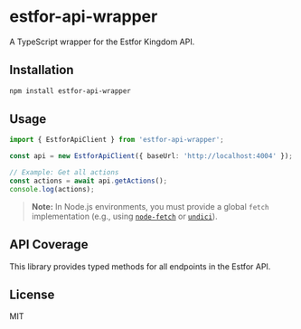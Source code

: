 # estfor-api-wrapper

A TypeScript wrapper for the Estfor Kingdom API.

## Installation

```sh
npm install estfor-api-wrapper
```

## Usage

```ts
import { EstforApiClient } from 'estfor-api-wrapper';

const api = new EstforApiClient({ baseUrl: 'http://localhost:4004' });

// Example: Get all actions
const actions = await api.getActions();
console.log(actions);
```

> **Note:** In Node.js environments, you must provide a global `fetch` implementation (e.g., using [`node-fetch`](https://www.npmjs.com/package/node-fetch) or [`undici`](https://www.npmjs.com/package/undici)).

## API Coverage

This library provides typed methods for all endpoints in the Estfor API.

## License

MIT 